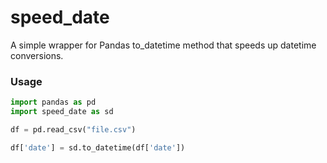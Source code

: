 # speed_date
A simple wrapper for Pandas to_datetime method that speeds up datetime conversions.

### Usage

```python
import pandas as pd
import speed_date as sd

df = pd.read_csv("file.csv")

df['date'] = sd.to_datetime(df['date'])

```
